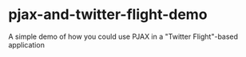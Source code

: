 pjax-and-twitter-flight-demo
============================

A simple demo of how you could use PJAX in a "Twitter Flight"-based application
